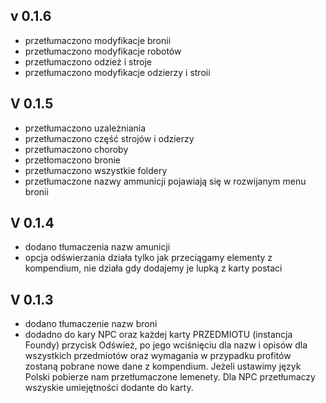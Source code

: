 ## v 0.1.6
- przetłumaczono modyfikacje bronii
- przetłumaczono modyfikacje robotów
- przetłumaczono odzież i stroje
- przetłumaczono modyfikacje odzierzy i stroii


## V 0.1.5
- przetłumaczono uzależniania
- przetłumaczono część strojów i odzierzy
- przetłumaczono choroby
- przetłomaczono bronie
- przetłumaczono wszystkie foldery
- przetłumaczone nazwy ammunicji  pojawiają się w rozwijanym menu bronii


## V 0.1.4
- dodano tłumaczenia nazw amunicji
- opcja odświerzania działa tylko jak przeciągamy elementy z kompendium, nie działa gdy dodajemy je lupką z karty postaci
## V 0.1.3
- dodano tłumaczenie nazw broni
- dodadno do kary NPC oraz każdej karty PRZEDMIOTU (instancja Foundy) przycisk Odśwież, po jego wciśnięciu dla nazw i opisów dla wszystkich przedmiotów
oraz wymagania w przypadku profitów zostaną pobrane nowe dane z kompendium. Jeżeli ustawimy język Polski pobierze nam przetłumaczone lemenety. Dla NPC przetłumaczy wszyskie umiejętności dodante do karty.

